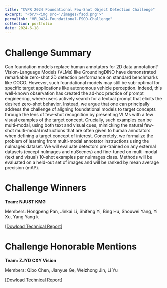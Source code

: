 ```yaml
---
title: "CVPR 2024 Foundational Few-Shot Object Detection Challenge"
excerpt: "<br/><img src='/images/fsod.png'>"
permalink: "VPLOW24-Foundational-FSOD-Challenge"
collection: portfolio
date: 2024-6-18
---
```


# Challenge Summary
Can foundation models replace human annotators for 2D data annotation? Vision-Language Models (VLMs) like GroundingDINO have demonstrated remarkable zero-shot 2D detection performance on standard benchmarks like COCO. However, such foundational models may still be sub-optimal for specific target applications like autonomous vehicle perception. Indeed, this well-known observation has created the ad-hoc practice of prompt engineering, where users actively search for a textual prompt that elicits the desired zero-shot behavior. Instead, we argue that one can principally address the challenge of aligning foundational models to target concepts through the lens of few-shot recognition by presenting VLMs with a few visual examples of the target concept. Crucially, such examples can be multi-modal, using both text and visual cues, mimicking the natural few-shot multi-modal instructions that are often given to human annotators when defining a target concept of interest. Concretely, we formalize the problem of learning from multi-modal annotator instructions using the nuImages dataset. We will evaluate detectors pre-trained on any external datasets (except nuImages and nuScenes) and fine-tuned on multi-modal (text and visual) 10-shot examples per nuImages class. Methods will be evaluated on a held-out set of images and will be ranked by mean average precision (mAP).

# Challenge Winners
**Team: NJUST KMG**

Members: Hongpeng Pan, Jinkai Li, Shifeng Yi, Bing Hu, Shouwei Yang, Yi Xu, Yang Yang
k

[[Dowload Technical Report](https://neeharperi.com/files/njustkmg_techreport_cvprw24.pdf)]

# Challenge Honorable Mentions
**Team: ZJYD CXY Vision**

Members: Qibo Chen, Jianyue Ge, Weizhong Jin, Li Yu

[[Dowload Technical Report](https://neeharperi.com/files/zjydcxyvision_techreport_cvprw24.pdf)]
